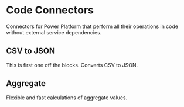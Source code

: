 # Code Connectors
Connectors for Power Platform that perform all their operations in code without external service dependencies.

## CSV to JSON
This is first one off the blocks. Converts CSV to JSON.

## Aggregate
Flexible and fast calculations of aggregate values.